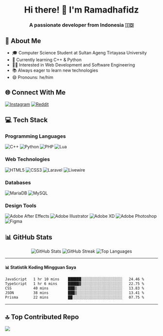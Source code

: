 <div align="center">
  <h1>Hi there! 👋 I'm Ramadhafidz</h1>
  <h3>A passionate developer from Indonesia 🇮🇩</h3>
</div>

## 💫 About Me
- 🎓 Computer Science Student at Sultan Ageng Tirtayasa University
- 🌱 Currently learning C++ & Python
- 👨‍💻 Interested in Web Development and Software Engineering
- 📚 Always eager to learn new technologies
- 😄 Pronouns: he/him

## 🌐 Connect With Me
[![Instagram](https://img.shields.io/badge/Instagram-%23E4405F.svg?logo=Instagram&logoColor=white)](https://instagram.com/hr.ghiffari) 
[![Reddit](https://img.shields.io/badge/Reddit-%23FF4500.svg?logo=Reddit&logoColor=white)](https://reddit.com/user/Ramidzee)

## 💻 Tech Stack

### Programming Languages
![C++](https://img.shields.io/badge/c++-%2300599C.svg?style=for-the-badge&logo=c%2B%2B&logoColor=white) 
![Python](https://img.shields.io/badge/python-3670A0?style=for-the-badge&logo=python&logoColor=ffdd54)
![PHP](https://img.shields.io/badge/php-%23777BB4.svg?style=for-the-badge&logo=php&logoColor=white)
![Lua](https://img.shields.io/badge/lua-%232C2D72.svg?style=for-the-badge&logo=lua&logoColor=white)

### Web Technologies
![HTML5](https://img.shields.io/badge/html5-%23E34F26.svg?style=for-the-badge&logo=html5&logoColor=white)
![CSS3](https://img.shields.io/badge/css3-%231572B6.svg?style=for-the-badge&logo=css3&logoColor=white)
![Laravel](https://img.shields.io/badge/laravel-%23FF2D20.svg?style=for-the-badge&logo=laravel&logoColor=white)
![Livewire](https://img.shields.io/badge/livewire-%234e56a6.svg?style=for-the-badge&logo=livewire&logoColor=white)

### Databases
![MariaDB](https://img.shields.io/badge/MariaDB-003545?style=for-the-badge&logo=mariadb&logoColor=white)
![MySQL](https://img.shields.io/badge/mysql-4479A1.svg?style=for-the-badge&logo=mysql&logoColor=white)

### Design Tools
![Adobe After Effects](https://img.shields.io/badge/Adobe%20After%20Effects-9999FF.svg?style=for-the-badge&logo=Adobe%20After%20Effects&logoColor=white)
![Adobe Illustrator](https://img.shields.io/badge/adobe%20illustrator-%23FF9A00.svg?style=for-the-badge&logo=adobe%20illustrator&logoColor=white)
![Adobe XD](https://img.shields.io/badge/Adobe%20XD-470137?style=for-the-badge&logo=Adobe%20XD&logoColor=#FF61F6)
![Adobe Photoshop](https://img.shields.io/badge/adobe%20photoshop-%2331A8FF.svg?style=for-the-badge&logo=adobe%20photoshop&logoColor=white)
![Figma](https://img.shields.io/badge/figma-%23F24E1E.svg?style=for-the-badge&logo=figma&logoColor=white)

## 📊 GitHub Stats
<div align="center">
  <img src="https://github-readme-stats.vercel.app/api?username=ramadhafidz&theme=catppuccin_mocha&hide_border=false&include_all_commits=true&count_private=false" alt="GitHub Stats" />
  <img src="https://nirzak-streak-stats.vercel.app/?user=ramadhafidz&theme=catppuccin_mocha&hide_border=false" alt="GitHub Streak" />
  <img src="https://github-readme-stats.vercel.app/api/top-langs/?username=ramadhafidz&theme=catppuccin_mocha&hide_border=false&include_all_commits=true&count_private=false&layout=compact" alt="Top Languages" />
</div>

---

#### 📊 Statistik Koding Mingguan Saya
<!--START_SECTION:waka-->

```txt
JavaScript   1 hr 10 mins    ██████░░░░░░░░░░░░░░░░░░░   24.46 %
TypeScript   1 hr 6 mins     █████▓░░░░░░░░░░░░░░░░░░░   22.75 %
CSS          40 mins         ███▒░░░░░░░░░░░░░░░░░░░░░   13.83 %
JSON         38 mins         ███▒░░░░░░░░░░░░░░░░░░░░░   13.41 %
Prisma       22 mins         ██░░░░░░░░░░░░░░░░░░░░░░░   07.75 %
```

<!--END_SECTION:waka-->

---

## 🔝 Top Contributed Repo
![](https://github-contributor-stats.vercel.app/api?username=ramadhafidz&limit=5&theme=dark&combine_all_yearly_contributions=true)
